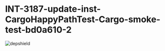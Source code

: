 # INT-3187-update-inst-CargoHappyPathTest-Cargo-smoke-test-bd0a610-2

![depshield](https://cpeters1.dev.depshield.sonatype.org/badges/depshield-testing/INT-3187-update-inst-CargoHappyPathTest-Cargo-smoke-test-bd0a610-2/depshield.svg)